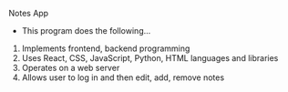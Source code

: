 Notes App 
- This program does the following...

1. Implements frontend, backend programming
2. Uses React, CSS, JavaScript, Python, HTML languages and libraries
3. Operates on a web server
4. Allows user to log in and then edit, add, remove notes
